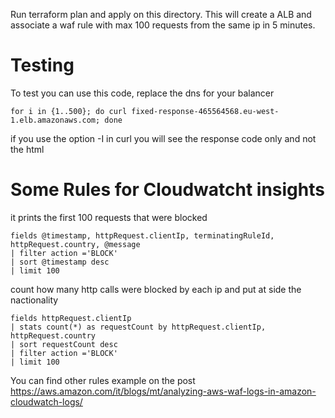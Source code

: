 Run terraform plan and apply on this directory. This will create a ALB and associate a waf 
rule with max 100 requests from the same ip in 5 minutes.

# Testing

To test you can use this code, replace the dns for your balancer

```
for i in {1..500}; do curl fixed-response-465564568.eu-west-1.elb.amazonaws.com; done
```

if you use the option -I in curl you will see the response code only and not the html

# Some Rules for Cloudwatcht insights

it prints the first 100 requests that were blocked
```
fields @timestamp, httpRequest.clientIp, terminatingRuleId, httpRequest.country, @message
| filter action ='BLOCK'
| sort @timestamp desc
| limit 100
```

count how many http calls were blocked by each ip and put at side the nactionality
```
fields httpRequest.clientIp
| stats count(*) as requestCount by httpRequest.clientIp, httpRequest.country
| sort requestCount desc
| filter action ='BLOCK'
| limit 100
```

You can find other rules example on the post https://aws.amazon.com/it/blogs/mt/analyzing-aws-waf-logs-in-amazon-cloudwatch-logs/ 
